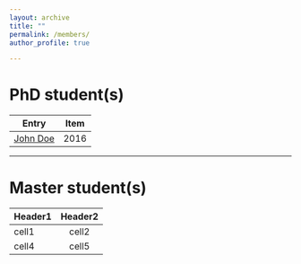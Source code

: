 ```yaml
---
layout: archive
title: ""
permalink: /members/
author_profile: true

---
```


PhD student(s)
======
<!-- ![THU](/images/THU.png){: .align-left width="200px"}   你看不到我看不到我 -->
<!-- * 2009-2013年，B.S. in Chemistry, Nankai University, 2009-2013 你看不到我看不到我 -->
<!-- # ![NKU](/images/NKU.png){: .align-right width="200px"}    你看不到我看不到我 -->

| Entry  </n>          | Item   |  
| --------         | ------ | 
| [John Doe](#)    | 2016   | 



---

Master student(s)
======
| Header1 | Header2 | 
|:--------|:-------:|
| cell1   | cell2   | 
| cell4   | cell5   | 
